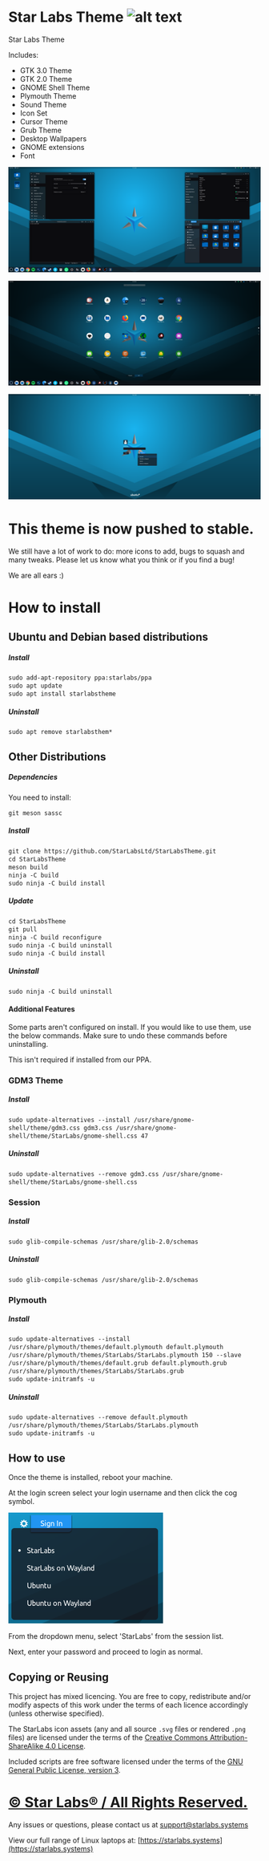 # Star Labs Theme ![alt text](https://cdn.shopify.com/s/files/1/2059/5897/files/Star_50x.png?v=1513954416 "Star Labs Systems")
Star Labs Theme

Includes:
* GTK 3.0 Theme
* GTK 2.0 Theme
* GNOME Shell Theme
* Plymouth Theme
* Sound Theme
* Icon Set
* Cursor Theme
* Grub Theme
* Desktop Wallpapers
* GNOME extensions
* Font

![Desktop](Screenshots/Desktop.png)

![Dash](Screenshots/Dash.png)

![Session](Screenshots/Session.png)

# This theme is now pushed to stable.
We still have a lot of work to do: more icons to add, bugs to squash and many tweaks. Please let us know what you think or if you find a bug!

We are all ears :)

# How to install
## Ubuntu and Debian based distributions
##### Install
```
sudo add-apt-repository ppa:starlabs/ppa
sudo apt update
sudo apt install starlabstheme
```
##### Uninstall
```
sudo apt remove starlabsthem*
```


## Other Distributions
##### Dependencies
You need to install:
```
git meson sassc
```
##### Install
```
git clone https://github.com/StarLabsLtd/StarLabsTheme.git
cd StarLabsTheme
meson build
ninja -C build
sudo ninja -C build install
```
##### Update
```
cd StarLabsTheme
git pull
ninja -C build reconfigure
sudo ninja -C build uninstall
sudo ninja -C build install
```

##### Uninstall
```
sudo ninja -C build uninstall
```

#### Additional Features
Some parts aren't configured on install. If you would like to use them, use the below commands. Make sure to undo these commands before uninstalling.

This isn't required if installed from our PPA.
### GDM3 Theme
##### Install
```
sudo update-alternatives --install /usr/share/gnome-shell/theme/gdm3.css gdm3.css /usr/share/gnome-shell/theme/StarLabs/gnome-shell.css 47
```
##### Uninstall
```
sudo update-alternatives --remove gdm3.css /usr/share/gnome-shell/theme/StarLabs/gnome-shell.css
```
### Session
##### Install
```
sudo glib-compile-schemas /usr/share/glib-2.0/schemas
```
##### Uninstall
```
sudo glib-compile-schemas /usr/share/glib-2.0/schemas 
```

### Plymouth
##### Install
```
sudo update-alternatives --install /usr/share/plymouth/themes/default.plymouth default.plymouth /usr/share/plymouth/themes/StarLabs/StarLabs.plymouth 150 --slave /usr/share/plymouth/themes/default.grub default.plymouth.grub /usr/share/plymouth/themes/StarLabs/StarLabs.grub
sudo update-initramfs -u
```
##### Uninstall
```
sudo update-alternatives --remove default.plymouth /usr/share/plymouth/themes/StarLabs/StarLabs.plymouth
sudo update-initramfs -u
```

## How to use

Once the theme is installed, reboot your machine.

At the login screen select your login username and then click the cog symbol.

![Session](Screenshots/Session-cropped.png)

From the dropdown menu, select 'StarLabs' from the session list.

Next, enter your password and proceed to login as normal.

## Copying or Reusing

This project has mixed licencing. You are free to copy, redistribute and/or modify aspects of this work under the terms of each licence accordingly (unless otherwise specified).

The StarLabs icon assets (any and all source `.svg` files or rendered `.png` files) are licensed under the terms of the [Creative Commons Attribution-ShareAlike 4.0 License](https://creativecommons.org/licenses/by-sa/4.0/).

Included scripts are free software licensed under the terms of the [GNU General Public License, version 3](https://www.gnu.org/licenses/gpl-3.0.txt).


# [© Star Labs® / All Rights Reserved.](https://starlabs.systems)
Any issues or questions, please contact us at [support@starlabs.systems](mailto:supportstarlabs.systems)

View our full range of Linux laptops at: [https://starlabs.systems](https://starlabs.systems)

